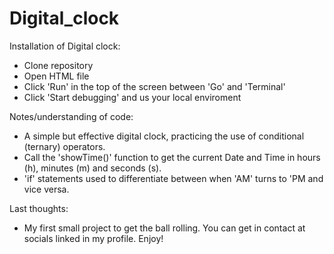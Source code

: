 # Digital_clock

Installation of Digital clock:
- Clone repository
- Open HTML file
- Click 'Run' in the top of the screen between 'Go' and 'Terminal'
- Click 'Start debugging' and us your local enviroment


Notes/understanding of code:
- A simple but effective digital clock, practicing the use of conditional (ternary) operators.
- Call the 'showTime()' function to get the current Date and Time in hours (h), minutes (m) and seconds (s).
- 'if' statements used to differentiate between when 'AM' turns to 'PM and vice versa. 


Last thoughts:
- My first small project to get the ball rolling. You can get in contact at socials linked in my profile. Enjoy!